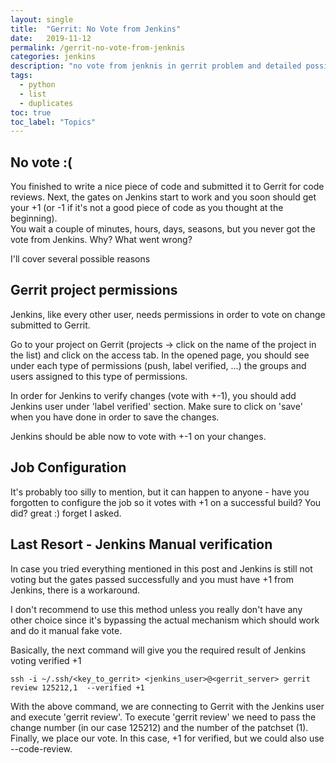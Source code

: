 ```yaml
---
layout: single
title:  "Gerrit: No Vote from Jenkins"
date:   2019-11-12 
permalink: /gerrit-no-vote-from-jenknis
categories: jenkins
description: "no vote from jenknis in gerrit problem and detailed possibles fixes."
tags:
  - python
  - list
  - duplicates
toc: true
toc_label: "Topics"
---
```


## No vote :(

You finished to write a nice piece of code and submitted it to Gerrit for code reviews. Next, the gates on Jenkins start to work and you soon should get your +1 (or -1 if it's not a good piece of code as you thought at the beginning).<br>
You wait a couple of minutes, hours, days, seasons, but you never got the vote from Jenkins. Why? What went wrong?

I'll cover several possible reasons

## Gerrit project permissions

Jenkins, like every other user, needs permissions in order to vote on change submitted to Gerrit.

Go to your project on Gerrit (projects -> click on the name of the project in the list) and click on the access tab. In the opened page, you should see under each type of permissions (push, label verified, ...) the groups and users assigned to this type of permissions.

In order for Jenkins to verify changes (vote with +-1), you should add Jenkins user under 'label verified' section. Make sure to click on 'save' when you have done in order to save the changes.

Jenkins should be able now to vote with +-1 on your changes.

## Job Configuration

It's probably too silly to mention, but it can happen to anyone - have you forgotten to configure the job so it votes with +1 on a successful build? You did? great :) forget I asked.

## Last Resort - Jenkins Manual verification

In case you tried everything mentioned in this post and Jenkins is still not voting but the gates passed successfully and you must have +1 from Jenkins, there is a workaround.

I don't recommend to use this method unless you really don't have any other choice since it's bypassing the actual mechanism which should work and do it manual fake vote.

Basically, the next command will give you the required result of Jenkins voting verified +1

```
ssh -i ~/.ssh/<key_to_gerrit> <jenkins_user>@<gerrit_server> gerrit review 125212,1  --verified +1
```

With the above command, we are connecting to Gerrit with the Jenkins user and execute 'gerrit review'. To execute 'gerrit review' we need to pass the change number (in our case 125212) and the number of the patchset (1). Finally, we place our vote. In this case, +1 for verified, but we could also use --code-review.
